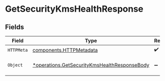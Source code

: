 # GetSecurityKmsHealthResponse


## Fields

| Field                                                                                                       | Type                                                                                                        | Required                                                                                                    | Description                                                                                                 |
| ----------------------------------------------------------------------------------------------------------- | ----------------------------------------------------------------------------------------------------------- | ----------------------------------------------------------------------------------------------------------- | ----------------------------------------------------------------------------------------------------------- |
| `HTTPMeta`                                                                                                  | [components.HTTPMetadata](../../models/components/httpmetadata.md)                                          | :heavy_check_mark:                                                                                          | N/A                                                                                                         |
| `Object`                                                                                                    | [*operations.GetSecurityKmsHealthResponseBody](../../models/operations/getsecuritykmshealthresponsebody.md) | :heavy_minus_sign:                                                                                          | a list of KMSHealth objects                                                                                 |